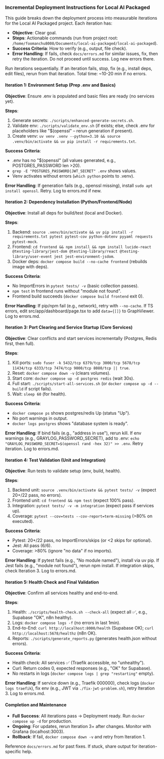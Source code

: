 ### Incremental Deployment Instructions for Local AI Packaged

This guide breaks down the deployment process into measurable iterations for the Local AI Packaged project. Each iteration has:
- **Objective**: Clear goal.
- **Steps**: Actionable commands (run from project root: `/home/foomanchu8008/Documents/local-ai-packaged/local-ai-packaged`).
- **Success Criteria**: How to verify (e.g., output, file check).
- **Error Handling**: If fails, check `docs/errors.md` for similar issues, fix, then retry the iteration. Do not proceed until success. Log new errors there.

Run iterations sequentially. If an iteration fails, stop, fix (e.g., install deps, edit files), rerun from that iteration. Total time: ~10-20 min if no errors.

#### Iteration 1: Environment Setup (Prep .env and Basics)
**Objective**: Ensure .env is populated and basic files are ready (no services yet).

**Steps**:
1. Generate secrets: `./scripts/enhanced-generate-secrets.sh`.
2. Validate env: `./scripts/validate_env.sh` (if exists; else, check .env for placeholders like "$(openssl" – rerun generation if present).
3. Create venv: `uv venv .venv --python=3.10 && source .venv/bin/activate && uv pip install -r requirements.txt`.

**Success Criteria**:
- .env has no "$(openssl" (all values generated, e.g., POSTGRES_PASSWORD len >20).
- `grep -E "POSTGRES_PASSWORD|JWT_SECRET" .env` shows values.
- Venv activates without errors (`which python` points to .venv).

**Error Handling**: If generation fails (e.g., openssl missing), install `sudo apt install openssl`. Retry. Log to errors.md if new.

#### Iteration 2: Dependency Installation (Python/Frontend/Node)
**Objective**: Install all deps for build/test (local and Docker).

**Steps**:
1. Backend: `source .venv/bin/activate && uv pip install -r requirements.txt pytest pytest-cov python-dotenv pyyaml requests pytest-mock`.
2. Frontend: `cd frontend && npm install && npm install lucide-react @testing-library/jest-dom @testing-library/react @testing-library/user-event jest jest-environment-jsdom`.
3. Docker deps: `docker compose build --no-cache frontend` (rebuilds image with deps).

**Success Criteria**:
- No ImportErrors in `pytest tests/ -v` (basic collection passes).
- `npm test` in frontend runs without "module not found".
- Frontend build succeeds (`docker compose build frontend` exit 0).

**Error Handling**: If pip/npm fail (e.g., network), retry with `--no-cache`. If TS errors, edit src/app/dashboard/page.tsx to add `data={[]}` to GraphViewer. Log to errors.md.

#### Iteration 3: Port Clearing and Service Startup (Core Services)
**Objective**: Clear conflicts and start services incrementally (Postgres, Redis first, then full).

**Steps**:
1. Kill ports: `sudo fuser -k 5432/tcp 6379/tcp 3000/tcp 5678/tcp 11434/tcp 6333/tcp 7474/tcp 9000/tcp 8080/tcp || true`.
2. Reset: `docker compose down -v` (clears volumes).
3. Start core: `docker compose up -d postgres redis` (wait 30s).
4. Full start: `./scripts/start-all-services.sh` (or `docker compose up -d --build` if script fails).
5. Wait: `sleep 60` (for health).

**Success Criteria**:
- `docker compose ps` shows postgres/redis Up (status "Up").
- No port warnings in output.
- `docker logs postgres` shows "database system is ready".

**Error Handling**: If bind fails (e.g., "address in use"), rerun kill. If env warnings (e.g., GRAYLOG_PASSWORD_SECRET), add to .env: `echo "GRAYLOG_PASSWORD_SECRET=$(openssl rand -hex 32)" >> .env`. Retry iteration. Log to errors.md.

#### Iteration 4: Test Validation (Unit and Integration)
**Objective**: Run tests to validate setup (env, build, health).

**Steps**:
1. Backend unit: `source .venv/bin/activate && pytest tests/ -v` (expect 20+/22 pass, no errors).
2. Frontend unit: `cd frontend && npm test` (expect 100% pass).
3. Integration: `pytest tests/ -v -m integration` (expect pass if services up).
4. Coverage: `pytest --cov=tests --cov-report=term-missing` (>80% on executed).

**Success Criteria**:
- Pytest: 20+/22 pass, no ImportErrors/skips (or <2 skips for optional).
- Jest: All pass (6/6).
- Coverage: >80% (ignore "no data" if no imports).

**Error Handling**: If pytest fails (e.g., "No module named"), install via uv pip. If Jest fails (e.g., "module not found"), rerun npm install. If integration skips, check Iteration 3. Log to errors.md.

#### Iteration 5: Health Check and Final Validation
**Objective**: Confirm all services healthy and end-to-end.

**Steps**:
1. Health: `./scripts/health-check.sh --check-all` (expect all ✅, e.g., Supabase "OK", n8n healthy).
2. Logs: `docker compose logs -f` (no errors in last 1min).
3. End-to-End: `curl http://localhost:8000/health` (Supabase OK); `curl http://localhost:5678/healthz` (n8n OK).
4. Reports: `./scripts/generate_reports.py` (generates health.json without errors).

**Success Criteria**:
- Health check: All services ✅ (Traefik accessible, no "unhealthy").
- Curl: Return codes 0, expected responses (e.g., "OK" for Supabase).
- No restarts in logs (`docker compose logs | grep "restarting"` empty).

**Error Handling**: If service down (e.g., Traefik 000000), check logs (`docker logs traefik`), fix env (e.g., JWT via `./fix-jwt-problem.sh`), retry Iteration 3. Log to errors.md.

#### Completion and Maintenance
- **Full Success**: All iterations pass → Deployment ready. Run `docker compose up -d` for production.
- **Ongoing**: For updates, rerun Iteration 3+ after changes. Monitor with Grafana (localhost:3003).
- **Rollback**: If fail, `docker compose down -v` and retry from Iteration 1.

Reference `docs/errors.md` for past fixes. If stuck, share output for iteration-specific help.
